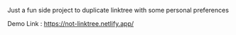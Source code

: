 Just a fun side project to duplicate linktree with some personal preferences

Demo Link : https://not-linktree.netlify.app/
